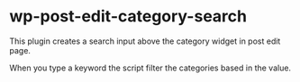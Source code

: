 # wp-post-edit-category-search

This plugin creates a search input above the category widget in post edit page.

When you type a keyword the script filter the categories based in the value.